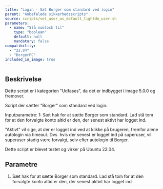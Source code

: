 ```yaml
---
title: "Login - Sæt Borger som standard ved login"
parent: "Anbefalede sikkerhedsscripts"
source: scripts/set_user_as_default_lightdm_user.sh
parameters:
  - name: "Slå numlock til"
    type: "boolean"
    default: null
    mandatory: false
compatibility:  
  - "22.04"
  - "BorgerPC"
included_in_image: true
---
```


## Beskrivelse
Dette script er i kategorien "Udfases", da det er indbygget i image 5.0.0 og fremover.

Script der sætter "Borger" som standard ved login.

Inputparametre:
1: Sæt hak for at sætte Borger som standard. Lad stå tom for at  den forvalgte konto altid er den, der senest aktivt har logget ind.

"Aktivt" vil sige, at der er logget ind ved at klikke på brugeren, fremfor alene autologin via timeout. Dvs. hvis der senest er logget ind på superuser, vil superuser stadig være forvalgt, selv efter autologin til Borger.

Dette script er blevet testet og virker på Ubuntu 22.04.

## Parametre
1. Sæt hak for at sætte Borger som standard. Lad stå tom for at  den forvalgte konto altid er den, der senest aktivt har logget ind

